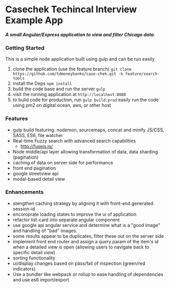 # Casechek Techincal Interview Example App
***A small Angular/Express application to view and filter Chicago data***.

### Getting Started
This is a simple node application built using gulp and can be run easily.
1. clone the application (use the feature branch) `git clone https://github.com/tdmoneybanks/case-chek.git -b feature/search-tools`
2. install the Deps `npm install`
3. build the code base and run the server `gulp`
4. visit the running application at `http://localhost:8080`
5. to build code for production, run `gulp build:prod` easily run the code using pm2 on digital ocean, aws, or other host
### Features
* gulp build featuring: nodemon, sourcemaps, concat and minify JS/CSS, SASS, ES6, file watcher
* Real-time Fuzzy search with advanced search capabilities
    - http://fusejs.io/
* Node middle/api layer allowing transformation of data, data sharding (pagination)
* caching of data on server side for performance
* front end pagination
* google streetview api
* modal-based detail view

### Enhancements
* stengthen caching strategy by aligning it with front-end generated session-id
* encoroprate loading states to improve the ui of application
* refactor list-card into separate angular component
* use google api angular service and determine what is a "good image" and handling of "bad" images.
* some results appear to be duplicates, filter these out on the server side
* implement front end router and assign a query param of the item's id when a detailed view is open (allowing users to navigate back to specific detail view)
* sorting functionality
* ui/display changes based on pass/fail of inspection (green/red indicators)
* Use a bundler like webpack or rollup to ease handling of dependencies and use es6 import/export
